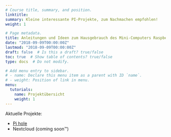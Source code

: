 ```yaml
---
# Course title, summary, and position.
linktitle: 
summary: Kleine interessante PI-Projekte, zum Nachmachen empfohlen!
weight: 1

# Page metadata.
title: Anleitungen und Ideen zum Hausgebrauch des Mini-Computers Raspberry Pi
date: "2018-09-09T00:00:00Z"
lastmod: "2018-09-09T00:00:00Z"
draft: false  # Is this a draft? true/false
toc: true  # Show table of contents? true/false
type: docs  # Do not modify.

# Add menu entry to sidebar.
# - name: Declare this menu item as a parent with ID `name`.
# - weight: Position of link in menu.
menu:
  tutorials:
    name: Projektübersicht
    weight: 1
---
```


Aktuelle Projekte:

* [Pi hole](pihole/pihole/)
* Nextcloud (coming soon™)
